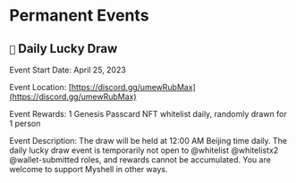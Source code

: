 # Permanent Events

## `🎉` Daily Lucky Draw

Event Start Date: April 25, 2023

Event Location: [https://discord.gg/umewRubMax](https://discord.gg/umewRubMax)

Event Rewards: 1 Genesis Passcard NFT whitelist daily, randomly drawn for 1 person

Event Description: The draw will be held at 12:00 AM Beijing time daily. The daily lucky draw event is temporarily not open to @whitelist @whitelistx2 @wallet-submitted roles, and rewards cannot be accumulated. You are welcome to support Myshell in other ways.
